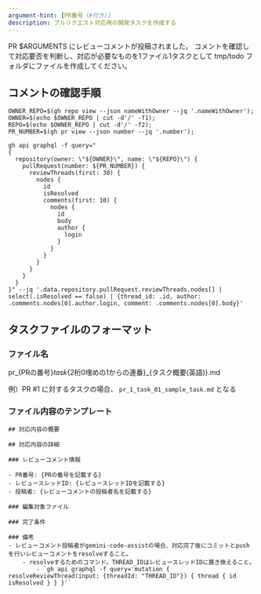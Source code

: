 ```yaml
---
argument-hint: [PR番号（#付き)]
description: プルリクエスト対応用の開発タスクを作成する
---
```


PR $ARGUMENTS にレビューコメントが投稿されました。
コメントを確認して対応要否を判断し、対応が必要なものを1ファイル1タスクとして tmp/todo フォルダにファイルを作成してください。

## コメントの確認手順

```
OWNER_REPO=$(gh repo view --json nameWithOwner --jq '.nameWithOwner');
OWNER=$(echo $OWNER_REPO | cut -d'/' -f1);
REPO=$(echo $OWNER_REPO | cut -d'/' -f2);
PR_NUMBER=$(gh pr view --json number --jq '.number');

gh api graphql -f query="
{
  repository(owner: \"${OWNER}\", name: \"${REPO}\") {
    pullRequest(number: ${PR_NUMBER}) {
      reviewThreads(first: 30) {
        nodes {
          id
          isResolved
          comments(first: 10) {
            nodes {
              id
              body
              author {
                login
              }
            }
          }
        }
      }
    }
  }
}" --jq '.data.repository.pullRequest.reviewThreads.nodes[] | select(.isResolved == false) | {thread_id: .id, author: 
.comments.nodes[0].author.login, comment: .comments.nodes[0].body}'
```

## タスクファイルのフォーマット

### ファイル名

pr_{PRの番号}_task_{2桁0埋めの1からの連番}_{タスク概要(英語)}.md

例）PR #1 に対するタスクの場合、 `pr_1_task_01_sample_task.md` となる

### ファイル内容のテンプレート

```
## 対応内容の概要

## 対応内容の詳細

### レビューコメント情報

- PR番号: {PRの番号を記載する}
- レビュースレッドID: {レビュースレッドIDを記載する}
- 投稿者: {レビューコメントの投稿者名を記載する}

### 編集対象ファイル

### 完了条件

### 備考
- レビューコメント投稿者がgemini-code-assistの場合、対応完了後にコミットとpushを行いレビューコメントをresolveすること。
    - resolveするためのコマンド。THREAD_IDはレビュースレッドIDに置き換えること。
        - `gh api graphql -f query='mutation { resolveReviewThread(input: {threadId: "THREAD_ID"}) { thread { id isResolved } } }'`
```
